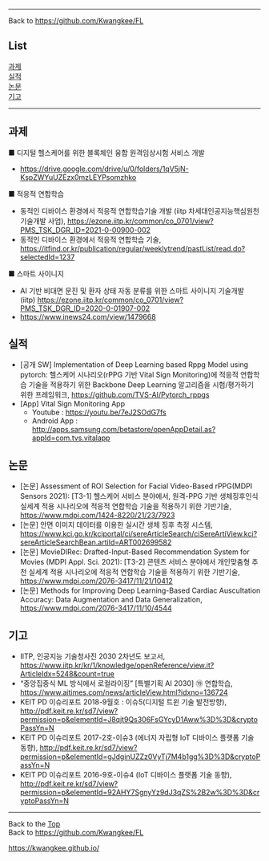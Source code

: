***
Back to https://github.com/Kwangkee/FL
  
## List
[과제](#과제)  
[실적](#실적)  
[논문](#논문)  
[기고](#기고)  

***   

## 과제
■ 디지털 헬스케어를 위한 블록체인 융합 원격임상시험 서비스 개발  
- https://drive.google.com/drive/u/0/folders/1qV5jN-KspZWYuUZEzx0mzLEYPsomzhko

■ 적응적 연합학습  
- 동적인 디바이스 환경에서 적응적 연합학습기술 개발 (iitp 차세대인공지능핵심원천기술개발 사업), https://ezone.iitp.kr/common/co_0701/view?PMS_TSK_DGR_ID=2021-0-00900-002    
- 동적인 디바이스 환경에서 적응적 연합학습 기술, https://itfind.or.kr/publication/regular/weeklytrend/pastList/read.do?selectedId=1237  

■ 스마트 사이니지
- AI 기반 비대면 문진 및 환자 상태 자동 분류를 위한 스마트 사이니지 기술개발 (iitp) https://ezone.iitp.kr/common/co_0701/view?PMS_TSK_DGR_ID=2020-0-01907-002
- https://www.inews24.com/view/1479668  

## 실적  
- [공개 SW] Implementation of Deep Learning based Rppg Model using pytorch: 헬스케어 시나리오(rPPG 기반 Vital Sign Monitoring)에 적응적 연합학습 기술을 적용하기 위한 Backbone Deep Learning 알고리즘을 시험/평가하기 위한 프레임워크, https://github.com/TVS-AI/Pytorch_rppgs  
- [App] Vital Sign Monitoring App
   - Youtube : https://youtu.be/7eJ2SOdG7fs   
   - Android App : http://apps.samsung.com/betastore/openAppDetail.as?appId=com.tvs.vitalapp

## 논문  
- [논문] Assessment of ROI Selection for Facial Video-Based rPPG(MDPI Sensors 2021):  [T3-1] 헬스케어 서비스 분야에서, 원격-PPG 기반 생체징후인식 실세계 적용 시나리오에 적응적 연합학습 기술을 적용하기 위한 기반기술, https://www.mdpi.com/1424-8220/21/23/7923  
- [논문] 안면 이미지 데이터를 이용한 실시간 생체 징후 측정 시스템, https://www.kci.go.kr/kciportal/ci/sereArticleSearch/ciSereArtiView.kci?sereArticleSearchBean.artiId=ART002699582 
- [논문] MovieDIRec: Drafted-Input-Based Recommendation System for Movies (MDPI Appl. Sci. 2021): [T3-2] 콘텐츠 서비스 분야에서 개인맞춤형 추천 실세계 적용 시나리오에 적응적 연합학습 기술을 적용하기 위한 기반기술, https://www.mdpi.com/2076-3417/11/21/10412  
- [논문] Methods for Improving Deep Learning-Based Cardiac Auscultation Accuracy: Data Augmentation and Data Generalization, https://www.mdpi.com/2076-3417/11/10/4544 

## 기고
- IITP, 인공지능 기술청사진 2030 2차년도 보고서, https://www.iitp.kr/kr/1/knowledge/openReference/view.it?ArticleIdx=5248&count=true  
- “중앙집중식 ML 방식에서 로컬라이징” [특별기획 AI 2030] ⑲ 연합학습, https://www.aitimes.com/news/articleView.html?idxno=136724  
- KEIT PD 이슈리포트 2018-9월호 : 이슈5(디지털 트윈 기술 발전방향), http://pdf.keit.re.kr/sd7/view?permission=p&elementId=J8qjt9Qs306FsGYcyD1Aww%3D%3D&cryptoPassYn=N  
- KEIT PD 이슈리포트 2017-2호-이슈3 (에너지 자립형 IoT 디바이스 플랫폼 기술 동향), http://pdf.keit.re.kr/sd7/view?permission=p&elementId=gJdginUZZz0VyTj7M4b1gg%3D%3D&cryptoPassYn=N  
- KEIT PD 이슈리포트 2016-9호-이슈4 (IoT 디바이스 플랫폼 기술 동향), http://pdf.keit.re.kr/sd7/view?permission=p&elementId=92AHY7SgnyYz9dJ3qZS%2B2w%3D%3D&cryptoPassYn=N  

***
Back to the [Top](#list)  
Back to https://github.com/Kwangkee/FL

https://kwangkee.github.io/
